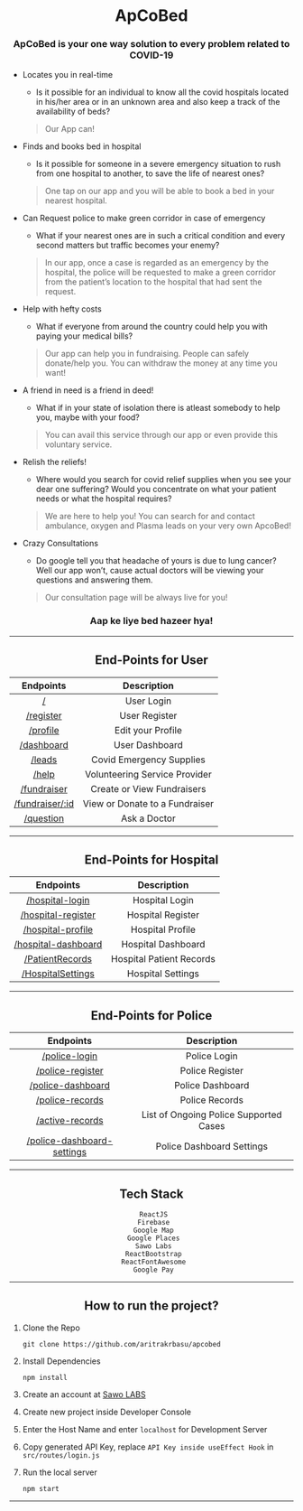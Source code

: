 <div align="center">
  
  # ApCoBed
  
### ApCoBed is your one way solution to every problem related to COVID-19
  
</div>
  
- Locates you in real-time
  * Is it possible for an individual to know all the covid hospitals located in his/her area or in an unknown area and also keep a track of the availability of beds? 
  > Our App can!

- Finds and books bed in hospital
  * Is it possible for someone in a severe emergency situation to rush from one hospital to another, to save the life of nearest ones? 
  > One tap on our app and you will be able to book a bed in your nearest hospital.

- Can Request police to make green corridor in case of emergency
  * What if your nearest ones are in such a critical condition and every second matters but traffic becomes your enemy? 
  > In our app, once a case is regarded as an emergency by the hospital, the police will be requested to make a green corridor from the patient’s location to the hospital that had sent the request.
 
- Help with hefty costs 
  * What if everyone from around the country could help you with paying your medical bills? 
  > Our app can help you in fundraising. People can safely donate/help you. You can withdraw the money at any time you want!

- A friend in need is a friend in deed!
  * What if in your state of isolation there is atleast somebody to help you, maybe with your food?
  > You can avail this service through our app or even provide this voluntary service.

- Relish the reliefs!
  * Where would you search for covid relief supplies when you see your dear one suffering? Would you concentrate on what your patient needs or what the hospital requires? 
  > We are here to help you! You can search for and contact ambulance, oxygen and Plasma leads on your very own ApcoBed!

- Crazy Consultations
  * Do google tell you that headache of yours is due to lung cancer? Well our app won’t, cause actual doctors will be viewing your questions and answering them. 
  > Our consultation page will be always live for you!

<div align="center">
  
### Aap ke liye bed hazeer hya! 

----------------------------------------------------------------------------------------------------------------------------------------------------------------------
  
## End-Points for User

| Endpoints | Description |
|:-:|:-:|
| [/](https://apcobed.co/) | User Login |
| [/register](https://apcobed.co/register) | User Register |
| [/profile](https://apcobed.co/profile) | Edit your Profile |
| [/dashboard](https://apcobed.co/dashboard)  | User Dashboard |
| [/leads](https://apcobed.co/leads) | Covid Emergency Supplies |
| [/help](https://apcobed.co/help) | Volunteering Service Provider | 
| [/fundraiser](https://apcobed.co/fundraiser) | Create or View Fundraisers |
| [/fundraiser/:id](https://apcobed.co/fundraiser/:id) | View or Donate to a Fundraiser |
| [/question](https://apcobed.co/question) | Ask a Doctor |
  
</center>

----------------------------------------------------------------------------------------------------------------------------------------------------------------------

## End-Points for Hospital

| Endpoints | Description |
|:-:|:-:|
| [/hospital-login](https://apcobed.co/hospital-login) | Hospital Login |
| [/hospital-register](https://apcobed.co/hospital-register) | Hospital Register |
| [/hospital-profile](https://apcobed.co/hospital-profile) | Hospital Profile |
| [/hospital-dashboard](https://apcobed.co/hospital-dashboard) | Hospital Dashboard |
| [/PatientRecords](https://apcobed.co/PatientRecords) | Hospital Patient Records |
| [/HospitalSettings](https://apcobed.co/HospitalSettings) | Hospital Settings |

----------------------------------------------------------------------------------------------------------------------------------------------------------------------

## End-Points for Police

| Endpoints | Description |
|:-:|:-:|
| [/police-login](https://apcobed.co/police-login) | Police Login |
| [/police-register](https://apcobed.co/police-register) | Police Register |
| [/police-dashboard](https://apcobed.co/police-dashboard) | Police Dashboard |
| [/police-records](https://apcobed.co/police-records) | Police Records |
| [/active-records](https://apcobed.co/active-records) | List of Ongoing Police Supported Cases|
| [/police-dashboard-settings](https://apcobed.co/police-dashboard-settings) | Police Dashboard Settings |

----------------------------------------------------------------------------------------------------------------------------------------------------------------------

## Tech Stack

```
 ReactJS
 Firebase
 Google Map
 Google Places
 Sawo Labs
 ReactBootstrap
 ReactFontAwesome
 Google Pay
```

----------------------------------------------------------------------------------------------------------------------------------------------------------------------

## How to run the project?

</div>

1. Clone the Repo
   
   `git clone https://github.com/aritrakrbasu/apcobed`
   
2. Install Dependencies

   `npm install`

3. Create an account at [Sawo LABS](https://sawolabs.com/)

4. Create new project inside Developer Console

5. Enter the Host Name and enter `localhost` for Development Server

6. Copy generated API Key, replace `API Key inside useEffect Hook` in `src/routes/login.js`

6. Run the local server

   `npm start`

----------------------------------------------------------------------------------------------------------------------------------------------------------------------
